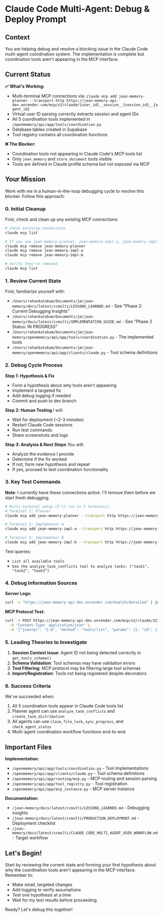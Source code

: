 # Claude Code Multi-Agent: Debug & Deploy Prompt

## Context

You are helping debug and resolve a blocking issue in the Claude Code multi-agent coordination system. The implementation is complete but coordination tools aren't appearing in the MCP interface.

## Current Status

**✅ What's Working:**
- Multi-terminal MCP connections via: `claude mcp add jean-memory-planner --transport http https://jean-memory-api-dev.onrender.com/mcp/v2/claude/{user_id}__session__{session_id}__{agent_id}`
- Virtual user ID parsing correctly extracts session and agent IDs
- All 5 coordination tools implemented in `/openmemory/api/app/tools/coordination.py`
- Database tables created in Supabase
- Tool registry contains all coordination functions

**❌ The Blocker:**
- Coordination tools not appearing in Claude Code's MCP tools list
- Only `jean_memory` and `store_document` tools visible
- Tools are defined in Claude profile schema but not exposed via MCP

## Your Mission

Work with me in a human-in-the-loop debugging cycle to resolve this blocker. Follow this approach:

### 0. Initial Cleanup
First, check and clean up any existing MCP connections:

```bash
# Check existing connections
claude mcp list

# If you see jean-memory-planner, jean-memory-impl-a, jean-memory-impl-b, remove them:
claude mcp remove jean-memory-planner
claude mcp remove jean-memory-impl-a
claude mcp remove jean-memory-impl-b

# Verify they're removed
claude mcp list
```

### 1. Review Current State
First, familiarize yourself with:
- `/Users/rohankatakam/Documents/jm/jean-memory/docs/latest/ccmulti/LESSONS_LEARNED.md` - See "Phase 2: Current Debugging Insights"
- `/Users/rohankatakam/Documents/jm/jean-memory/docs/latest/ccmulti/IMPLEMENTATION_GUIDE.md` - See "Phase 2 Status: IN PROGRESS"
- `/Users/rohankatakam/Documents/jm/jean-memory/openmemory/api/app/tools/coordination.py` - The implemented tools
- `/Users/rohankatakam/Documents/jm/jean-memory/openmemory/api/app/clients/claude.py` - Tool schema definitions

### 2. Debug Cycle Process

**Step 1: Hypothesis & Fix**
- Form a hypothesis about why tools aren't appearing
- Implement a targeted fix
- Add debug logging if needed
- Commit and push to dev branch

**Step 2: Human Testing**
I will:
- Wait for deployment (~2-3 minutes)
- Restart Claude Code sessions
- Run test commands
- Share screenshots and logs

**Step 3: Analysis & Next Steps**
You will:
- Analyze the evidence I provide
- Determine if the fix worked
- If not, form new hypothesis and repeat
- If yes, proceed to test coordination functionality

### 3. Key Test Commands

**Note**: I currently have these connections active. I'll remove them before we start fresh debugging.

```bash
# Multi-terminal setup (I'll run in 3 terminals)
# Terminal 1: Planner
claude mcp add jean-memory-planner --transport http https://jean-memory-api-dev.onrender.com/mcp/v2/claude/3237d468-429b-4ab6-9380-988f2e131ffb__session__test_project__planner

# Terminal 2: Implementer A  
claude mcp add jean-memory-impl-a --transport http https://jean-memory-api-dev.onrender.com/mcp/v2/claude/3237d468-429b-4ab6-9380-988f2e131ffb__session__test_project__impl_a

# Terminal 3: Implementer B
claude mcp add jean-memory-impl-b --transport http https://jean-memory-api-dev.onrender.com/mcp/v2/claude/3237d468-429b-4ab6-9380-988f2e131ffb__session__test_project__impl_b
```

Test queries:
- `List all available tools`
- `Use the analyze_task_conflicts tool to analyze tasks: ["task1", "task2", "task3"]`

### 4. Debug Information Sources

**Server Logs:**
```bash
curl -s "https://jean-memory-api-dev.onrender.com/health/detailed" | jq
```

**MCP Protocol Test:**
```bash
curl -X POST https://jean-memory-api-dev.onrender.com/mcp/v2/claude/3237d468-429b-4ab6-9380-988f2e131ffb__session__test_project__planner \
  -H "Content-Type: application/json" \
  -d '{"jsonrpc": "2.0", "method": "tools/list", "params": {}, "id": 1}' | jq
```

### 5. Leading Theories to Investigate

1. **Session Context Issue**: Agent ID not being detected correctly in `get_tools_schema()`
2. **Schema Validation**: Tool schemas may have validation errors
3. **Tool Filtering**: MCP protocol may be filtering large tool schemas
4. **Import/Registration**: Tools not being registered despite decorators

### 6. Success Criteria

We've succeeded when:
1. All 5 coordination tools appear in Claude Code tools list
2. Planner agent can use `analyze_task_conflicts` and `create_task_distribution`
3. All agents can use `claim_file_lock`, `sync_progress`, and `check_agent_status`
4. Multi-agent coordination workflow functions end-to-end

## Important Files

**Implementation:**
- `/openmemory/api/app/tools/coordination.py` - Tool implementations
- `/openmemory/api/app/clients/claude.py` - Tool schema definitions
- `/openmemory/api/app/routing/mcp.py` - MCP routing and session parsing
- `/openmemory/api/app/tool_registry.py` - Tool registration
- `/openmemory/api/app/mcp_instance.py` - MCP server instance

**Documentation:**
- `/jean-memory/docs/latest/ccmulti/LESSONS_LEARNED.md` - Debugging insights
- `/jean-memory/docs/latest/ccmulti/PRODUCTION_DEPLOYMENT.md` - Deployment checklist
- `/jean-memory/docs/latest/ccmulti/CLAUDE_CODE_MULTI_AGENT_USER_WORKFLOW.md` - Target workflow

## Let's Begin!

Start by reviewing the current state and forming your first hypothesis about why the coordination tools aren't appearing in the MCP interface. Remember to:
- Make small, targeted changes
- Add logging to verify assumptions
- Test one hypothesis at a time
- Wait for my test results before proceeding

Ready? Let's debug this together!